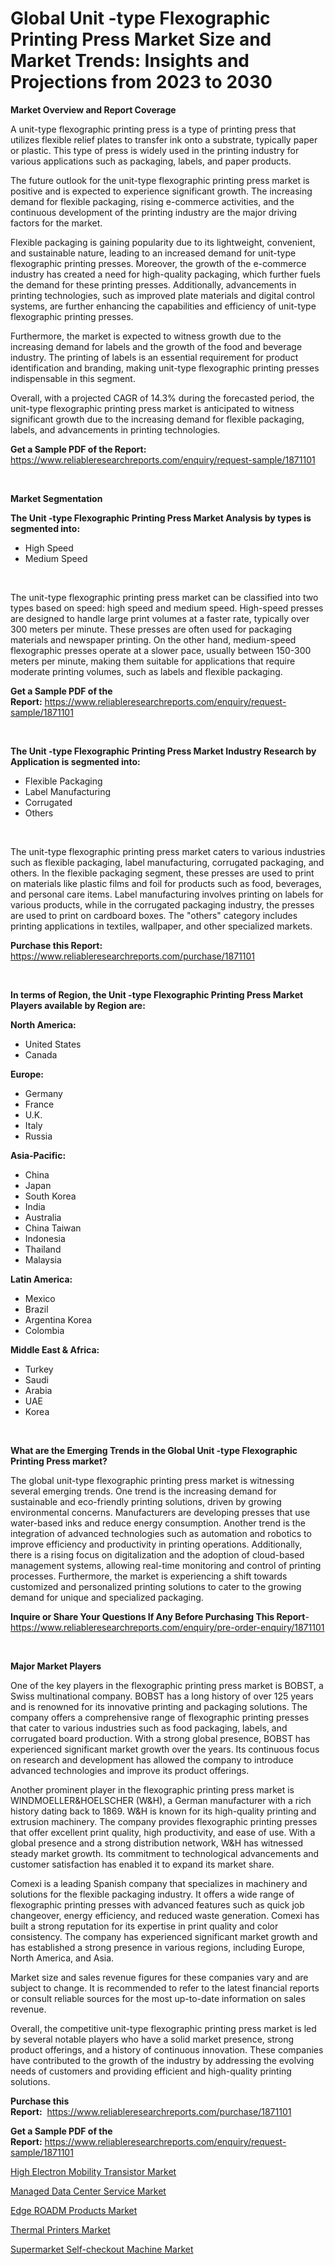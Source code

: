 <p><h1>Global Unit -type Flexographic Printing Press Market Size and Market Trends: Insights and Projections from 2023 to 2030</h1></p><p><strong>Market Overview and Report Coverage</strong></p>
<p><p>A unit-type flexographic printing press is a type of printing press that utilizes flexible relief plates to transfer ink onto a substrate, typically paper or plastic. This type of press is widely used in the printing industry for various applications such as packaging, labels, and paper products.</p><p>The future outlook for the unit-type flexographic printing press market is positive and is expected to experience significant growth. The increasing demand for flexible packaging, rising e-commerce activities, and the continuous development of the printing industry are the major driving factors for the market.</p><p>Flexible packaging is gaining popularity due to its lightweight, convenient, and sustainable nature, leading to an increased demand for unit-type flexographic printing presses. Moreover, the growth of the e-commerce industry has created a need for high-quality packaging, which further fuels the demand for these printing presses. Additionally, advancements in printing technologies, such as improved plate materials and digital control systems, are further enhancing the capabilities and efficiency of unit-type flexographic printing presses.</p><p>Furthermore, the market is expected to witness growth due to the increasing demand for labels and the growth of the food and beverage industry. The printing of labels is an essential requirement for product identification and branding, making unit-type flexographic printing presses indispensable in this segment.</p><p>Overall, with a projected CAGR of 14.3% during the forecasted period, the unit-type flexographic printing press market is anticipated to witness significant growth due to the increasing demand for flexible packaging, labels, and advancements in printing technologies.</p></p>
<p><strong>Get a Sample PDF of the Report:</strong> <a href="https://www.reliableresearchreports.com/enquiry/request-sample/1871101">https://www.reliableresearchreports.com/enquiry/request-sample/1871101</a></p>
<p>&nbsp;</p>
<p><strong>Market Segmentation</strong></p>
<p><strong>The Unit -type Flexographic Printing Press Market Analysis by types is segmented into:</strong></p>
<p><ul><li>High Speed</li><li>Medium Speed</li></ul></p>
<p>&nbsp;</p>
<p><p>The unit-type flexographic printing press market can be classified into two types based on speed: high speed and medium speed. High-speed presses are designed to handle large print volumes at a faster rate, typically over 300 meters per minute. These presses are often used for packaging materials and newspaper printing. On the other hand, medium-speed flexographic presses operate at a slower pace, usually between 150-300 meters per minute, making them suitable for applications that require moderate printing volumes, such as labels and flexible packaging.</p></p>
<p><strong>Get a Sample PDF of the Report:</strong>&nbsp;<a href="https://www.reliableresearchreports.com/enquiry/request-sample/1871101">https://www.reliableresearchreports.com/enquiry/request-sample/1871101</a></p>
<p>&nbsp;</p>
<p><strong>The Unit -type Flexographic Printing Press Market Industry Research by Application is segmented into:</strong></p>
<p><ul><li>Flexible Packaging</li><li>Label Manufacturing</li><li>Corrugated</li><li>Others</li></ul></p>
<p>&nbsp;</p>
<p><p>The unit-type flexographic printing press market caters to various industries such as flexible packaging, label manufacturing, corrugated packaging, and others. In the flexible packaging segment, these presses are used to print on materials like plastic films and foil for products such as food, beverages, and personal care items. Label manufacturing involves printing on labels for various products, while in the corrugated packaging industry, the presses are used to print on cardboard boxes. The "others" category includes printing applications in textiles, wallpaper, and other specialized markets.</p></p>
<p><strong>Purchase this Report:</strong>&nbsp; <a href="https://www.reliableresearchreports.com/purchase/1871101">https://www.reliableresearchreports.com/purchase/1871101</a></p>
<p>&nbsp;</p>
<p><strong>In terms of Region, the Unit -type Flexographic Printing Press Market Players available by Region are:</strong></p>
<p>
    <p> <strong> North America: </strong>
        <ul>
            <li>United States</li>
            <li>Canada</li>
        </ul>
        </p> 
    <p> <strong> Europe: </strong>
        <ul>
            <li>Germany</li>
            <li>France</li>
            <li>U.K.</li>
            <li>Italy</li>
            <li>Russia</li>
        </ul>
        </p> 
    <p> <strong> Asia-Pacific: </strong>
        <ul>
            <li>China</li>
            <li>Japan</li>
            <li>South Korea</li>
            <li>India</li>
            <li>Australia</li>
            <li>China Taiwan</li>
            <li>Indonesia</li>
            <li>Thailand</li>
            <li>Malaysia</li>
        </ul>
        </p> 
    <p> <strong> Latin America: </strong>
        <ul>
            <li>Mexico</li>
            <li>Brazil</li>
            <li>Argentina Korea</li>
            <li>Colombia</li>
        </ul>
        </p> 
    <p> <strong> Middle East & Africa: </strong>
        <ul>
            <li>Turkey</li>
            <li>Saudi</li>
            <li>Arabia</li>
            <li>UAE</li>
            <li>Korea</li>
        </ul>
    </p>
    </p>
<p>&nbsp;</p>
<p><strong>What are the Emerging Trends in the Global Unit -type Flexographic Printing Press market?</strong></p>
<p><p>The global unit-type flexographic printing press market is witnessing several emerging trends. One trend is the increasing demand for sustainable and eco-friendly printing solutions, driven by growing environmental concerns. Manufacturers are developing presses that use water-based inks and reduce energy consumption. Another trend is the integration of advanced technologies such as automation and robotics to improve efficiency and productivity in printing operations. Additionally, there is a rising focus on digitalization and the adoption of cloud-based management systems, allowing real-time monitoring and control of printing processes. Furthermore, the market is experiencing a shift towards customized and personalized printing solutions to cater to the growing demand for unique and specialized packaging.</p></p>
<p><strong>Inquire or Share Your Questions If Any Before Purchasing This Report</strong>- <a href="https://www.reliableresearchreports.com/enquiry/pre-order-enquiry/1871101">https://www.reliableresearchreports.com/enquiry/pre-order-enquiry/1871101</a></p>
<p>&nbsp;</p>
<p><strong>Major Market Players</strong></p>
<p><p>One of the key players in the flexographic printing press market is BOBST, a Swiss multinational company. BOBST has a long history of over 125 years and is renowned for its innovative printing and packaging solutions. The company offers a comprehensive range of flexographic printing presses that cater to various industries such as food packaging, labels, and corrugated board production. With a strong global presence, BOBST has experienced significant market growth over the years. Its continuous focus on research and development has allowed the company to introduce advanced technologies and improve its product offerings.</p><p>Another prominent player in the flexographic printing press market is WINDMOELLER&HOELSCHER (W&H), a German manufacturer with a rich history dating back to 1869. W&H is known for its high-quality printing and extrusion machinery. The company provides flexographic printing presses that offer excellent print quality, high productivity, and ease of use. With a global presence and a strong distribution network, W&H has witnessed steady market growth. Its commitment to technological advancements and customer satisfaction has enabled it to expand its market share.</p><p>Comexi is a leading Spanish company that specializes in machinery and solutions for the flexible packaging industry. It offers a wide range of flexographic printing presses with advanced features such as quick job changeover, energy efficiency, and reduced waste generation. Comexi has built a strong reputation for its expertise in print quality and color consistency. The company has experienced significant market growth and has established a strong presence in various regions, including Europe, North America, and Asia.</p><p>Market size and sales revenue figures for these companies vary and are subject to change. It is recommended to refer to the latest financial reports or consult reliable sources for the most up-to-date information on sales revenue.</p><p>Overall, the competitive unit-type flexographic printing press market is led by several notable players who have a solid market presence, strong product offerings, and a history of continuous innovation. These companies have contributed to the growth of the industry by addressing the evolving needs of customers and providing efficient and high-quality printing solutions.</p></p>
<p><strong>Purchase this Report:</strong>&nbsp;&nbsp;<a href="https://www.reliableresearchreports.com/purchase/1871101">https://www.reliableresearchreports.com/purchase/1871101</a></p>
<p></p>
<p><strong>Get a Sample PDF of the Report:</strong>&nbsp;<a href="https://www.reliableresearchreports.com/enquiry/request-sample/1871101">https://www.reliableresearchreports.com/enquiry/request-sample/1871101</a></p>
<p><p><a href="https://medium.com/@amyjacobi1918/high-electron-mobility-transistor-market-the-key-to-successful-business-strategy-forecast-till-3e51e1d51e8a">High Electron Mobility Transistor Market</a></p><p><a href="https://medium.com/@fredyconn/managed-data-center-service-market-research-report-its-history-and-forecast-2023-to-2030-44212b8fc0b1">Managed Data Center Service Market</a></p><p><a href="https://medium.com/@mikebauch2013/edge-roadm-products-market-size-reveals-the-best-marketing-channels-in-global-industry-864b081a96a0">Edge ROADM Products Market</a></p><p><a href="https://medium.com/@mayrussel1912/thermal-printers-market-outlook-industry-overview-and-forecast-2023-to-2030-d5100322f5a3">Thermal Printers Market</a></p><p><a href="https://medium.com/@raygrimes1999/supermarket-self-checkout-machine-market-trends-forecast-and-competitive-analysis-to-2030-2b62f330d5e2">Supermarket Self-checkout Machine Market</a></p></p>